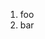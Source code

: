 ﻿<properties
	pageTitle="Client-side"
	description="bla bla bla"
	slug="client-side"
	keywords="vsix, extensibility, plugins"
/>

1. foo
2. bar